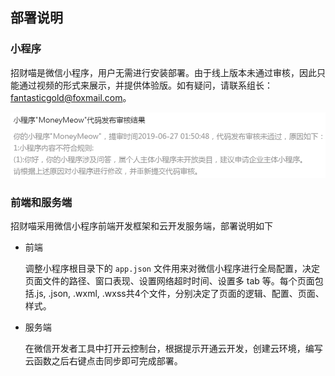 ## 部署说明

### 小程序

招财喵是微信小程序，用户无需进行安装部署。由于线上版本未通过审核，因此只能通过视频的形式来展示，并提供体验版。如有疑问，请联系组长：fantasticgold@foxmail.com。

![审核未通过](https://github.com/swsad/MoneyMeow_Final/raw/master/imgs/1-安装部署说明/审核未通过.png)



### 前端和服务端

招财喵采用微信小程序前端开发框架和云开发服务端，部署说明如下

+ 前端

  调整小程序根目录下的 `app.json` 文件用来对微信小程序进行全局配置，决定页面文件的路径、窗口表现、设置网络超时时间、设置多 tab 等。每个页面包括.js, .json, .wxml, .wxss共4个文件，分别决定了页面的逻辑、配置、页面、样式。

+ 服务端

  在微信开发者工具中打开云控制台，根据提示开通云开发，创建云环境，编写云函数之后右键点击同步即可完成部署。

